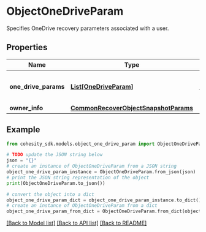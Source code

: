 # ObjectOneDriveParam

Specifies OneDrive recovery parameters associated with a user.

## Properties

Name | Type | Description | Notes
------------ | ------------- | ------------- | -------------
**one_drive_params** | [**List[OneDriveParam]**](OneDriveParam.md) | Specifies parameters to recover a OneDrive. | [optional] 
**owner_info** | [**CommonRecoverObjectSnapshotParams**](CommonRecoverObjectSnapshotParams.md) |  | [optional] 

## Example

```python
from cohesity_sdk.models.object_one_drive_param import ObjectOneDriveParam

# TODO update the JSON string below
json = "{}"
# create an instance of ObjectOneDriveParam from a JSON string
object_one_drive_param_instance = ObjectOneDriveParam.from_json(json)
# print the JSON string representation of the object
print(ObjectOneDriveParam.to_json())

# convert the object into a dict
object_one_drive_param_dict = object_one_drive_param_instance.to_dict()
# create an instance of ObjectOneDriveParam from a dict
object_one_drive_param_from_dict = ObjectOneDriveParam.from_dict(object_one_drive_param_dict)
```
[[Back to Model list]](../README.md#documentation-for-models) [[Back to API list]](../README.md#documentation-for-api-endpoints) [[Back to README]](../README.md)


